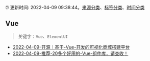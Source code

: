 :alarm_clock: 更新时间: 2022-04-09 09:38:44。[来源分类](../README.md)、[标签分类](../TAGS.md)、[时间分类](../TIMELINE.md)

## Vue


> 关键字：`Vue`、`ElementUI`



- [2022-04-09-开源｜基于-Vue-开发的可视化商城搭建平台](https://toutiao.io/k/48imbcu) 
- [2022-04-09-推荐-20多个好用的-Vue-组件库，请查收！](https://toutiao.io/k/sskayyw) 